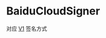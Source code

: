 # BaiduCloudSigner

对应 [V1](https://cloud.baidu.com/doc/Reference/s/njwvz1yfu#%E7%9B%B8%E5%85%B3%E5%87%BD%E6%95%B0%E8%AF%B4%E6%98%8E) 签名方式
